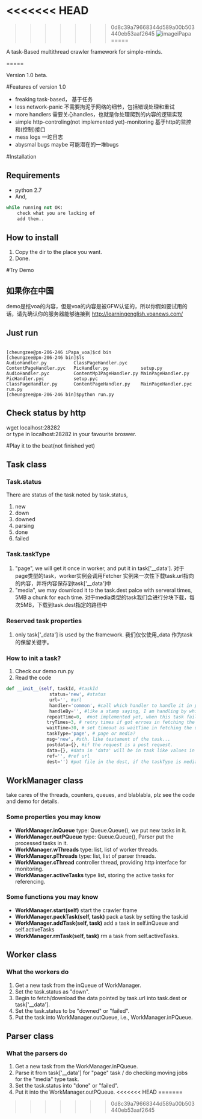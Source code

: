 <<<<<<< HEAD
=======

>>>>>>> 0d8c39a79668344d589a00b503440eb53aaf2645
![image](../doc/logo.jpg)iPapa
=====

A task-Based multithread crawler framework for simple-minds.


=====

Version 1.0 beta.

#Features of version 1.0
* freaking task-based， 基于任务
* less network-panic 不需要拘泥于网络的细节，包括错误处理和重试
* more handlers 需要关心handles，也就是你处理爬到的内容的逻辑实现
* simple http-controling(not implemented yet)-monitoring 基于http的监控和(控制)接口
* mess logs 一坨日志
* abysmal bugs maybe 可能潜在的一堆bugs

#Installation

## Requirements
* python 2.7
* And,
```python
while running not OK:
	check what you are lacking of
	add them..
```

## How to install
1. Copy the dir to the place you want. 
1. Done.

#Try Demo
## 如果你在中国
demo是挖voa的内容，但是voa的内容是被GFW认证的，所以你假如要试用的话，请先确认你的服务器能够连接到 http://learningenglish.voanews.com/

## Just run
```shell

[cheungzee@pn-206-246 iPapa_voa]$cd bin
[cheungzee@pn-206-246 bin]$ls
AudioHandler.py          ClassPageHandler.pyc     ContentPageHandler.pyc   PicHandler.py            setup.py
AudioHandler.pyc         ContentMp3PageHandler.py MainPageHandler.py       PicHandler.pyc           setup.pyc
ClassPageHandler.py      ContentPageHandler.py    MainPageHandler.pyc      run.py
[cheungzee@pn-206-246 bin]$python run.py

```
## Check status by http
wget localhost:28282  
or type in localhost:28282 in your favourite broswer.



#Play it to the beat(not finished yet)

## Task class


### Task.status

There are status of the task noted by task.status,


1. new  
1. down
1. downed
1. parsing
1. done
1. failed


### Task.taskType
1. "page", we will get it once in worker, and put it in task['\_\_data']. 对于page类型的task，worker实例会调用Fetcher 实例来一次性下载task.url指向的内容，并将内容保存到task['\_\_data']中
1. "media", we may download it to the task.dest palce with serveral times, 5MB a chunk for each time.  对于media类型的task我们会进行分块下载，每次5MB，下载到task.dest指定的路径中

### Reserved task properties
1. only task['_data'] is used by the framework. 我们仅仅使用\_data 作为task的保留关键字。

### How to init a task?
1. Check our demo run.py
2. Read the code
```python
def __init__(self, taskId, #taskId
				status='new', #status
				url='', #url
				handler='common', #call which handler to handle it in parsing stage
				handleBy='', #like a stamp saying, I am handling by which one...
               repeatTime=0,  #not implemented yet, when this task failed, shall we put it into the WorkManager.inQueue for a new birth.
               tryTimes=3, # retry times if got erroes in fetching the url 
               waitTime=30, # set timeout as waitTime in fetching the url
               taskType='page', # page or media?
               msg='new', #sth. like testament of the task...
               postdata={}, #if the request is a post request.
               data={}, #data in 'data' will be in task like values in a dict
               ref='', #ref url
               dest='') #put file in the dest, if the taskType is media
```




## WorkManager class
take cares of the threads, counters, queues, and blablabla, plz see the code and demo for details.

### Some properties you may know
* **WorkManager.inQueue** type: Queue.Queue(), we put new tasks in it.
* **WorkManager.outPQueue** type: Queue.Queue(), Parser put the processed tasks in it.
* **WorkManager.wThreads** type: list, list of worker threads.
* **WorkManager.pThreads** type: list, list of parser threads.
* **WorkManager.cThread** controller thread, providing http interface for monitoring.
* **WorkManager.activeTasks** type list, storing the active tasks for referencing.

### Some functions you may know

* **WorkManager.start(self)** start the crawler frame
* **WorkManager.packTask(self, task)** pack a task by setting the task.id
* **WorkManager.addTask(self, task)** add a task in self.inQueue and self.activeTasks
* **WorkManager.rmTask(self, task)** rm a task from self.activeTasks.


## Worker class
### What the workers do
1. Get a new task from the inQueue of WorkManager.
2. Set the task.status as "down".
3. Begin to fetch/download the data pointed by task.url into task.dest or task['__data'].
4. Set the task.status to be "downed" or "failed".
5. Put the task into WorkManager.outQueue, i.e., WorkManager.inPQueue.


## Parser class
### What the parsers do
1. Get a new task from the WorkManager.inPQueue.
2. Parse it from task['__data'] for "page" task / do checking moving jobs for the "media" type task.
3. Set the task.status into "done" or "failed".
4. Put it into the WorkManager.outPQueue.
<<<<<<< HEAD
=======

>>>>>>> 0d8c39a79668344d589a00b503440eb53aaf2645
